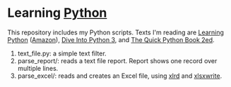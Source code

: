Learning [Python](https://www.python.org/)
===============

This repository includes my Python scripts. Texts I'm reading are [Learning Python](http://shop.oreilly.com/product/0636920028154.do) ([Amazon](http://www.amazon.com/gp/product/1449355730/ref=as_li_tl?ie=UTF8&camp=1789&creative=390957&creativeASIN=1449355730&linkCode=as2&tag=setsumei-20&linkId=QXAWEVFGZLNERPAR)), [Dive Into Python 3](http://www.diveintopython3.net/), and [The Quick Python Book 2ed](http://www.manning.com/ceder/).

1. text_file.py: a simple text filter.
2. parse_report/: reads a text file report. Report shows one record over multiple lines.
3. parse_excel/: reads and creates an Excel file, using [xlrd](http://www.python-excel.org/) and [xlsxwrite](https://xlsxwriter.readthedocs.org/).
